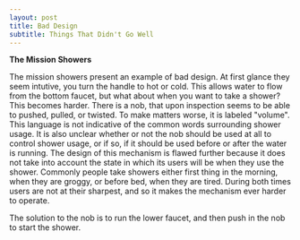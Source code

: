 ```yaml
---
layout: post
title: Bad Design
subtitle: Things That Didn't Go Well
--- 
```



**The Mission Showers**

The mission showers present an example of bad design.  At first glance they seem intutive, you turn the handle to hot or cold.  This allows water to flow from the bottom faucet, but what about when you want to take a shower?  This becomes harder.  There is a nob, that upon inspection seems to be able to pushed, pulled, or twisted.  To make matters worse, it is labeled "volume".  This language is not indicative of the common words surrounding shower usage.  It is also unclear whether or not the nob should be used at all to control shower usage, or if so, if it should be used before or after the water is running.  The design of this mechanism is flawed further because it does not take into account the state in which its users will be when they use the shower.  Commonly people take showers either first thing in the morning, when they are groggy, or before bed, when they are tired.  During both times users are not at their sharpest, and so it makes the mechanism ever harder to operate. 



The solution to the nob is to run the lower faucet, and then push in the nob to start the shower.

